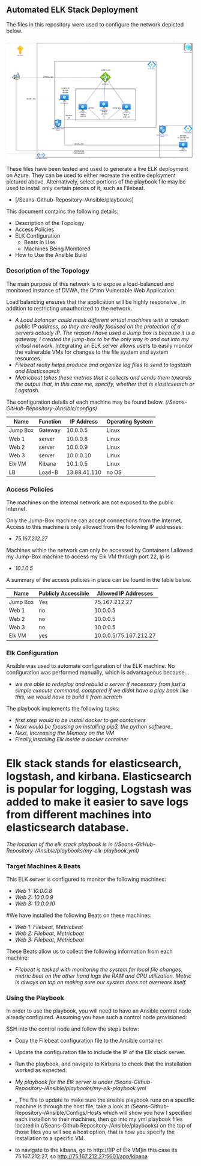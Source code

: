 ## Automated ELK Stack Deployment

The files in this repository were used to configure the network depicted below.

 ![](/Diagrams/Diagram.PNG)

These files have been tested and used to generate a live ELK deployment on Azure. They can be used to either recreate the entire deployment pictured above. Alternatively, select portions of the playbook file may be used to install only certain pieces of it, such as Filebeat.

  - [/Seans-Github-Repository-/Ansible/playbooks]

This document contains the following details:
- Description of the Topology
- Access Policies
- ELK Configuration
  - Beats in Use
  - Machines Being Monitored
- How to Use the Ansible Build


### Description of the Topology

The main purpose of this network is to expose a load-balanced and monitored instance of DVWA, the D*mn Vulnerable Web Application.

Load balancing ensures that the application will be highly responsive , in addition to restricting unauthorized to the network.
- _A Load balancer could mask different virtual machines with a random public IP address, so they are really focused on the protection of a servers actualy IP._
_The reason I have used a Jump box is because it is a gateway, I created the jump-box to be the only way in and out into my virtual network._
Integrating an ELK server allows users to easily monitor the vulnerable VMs for changes to the file system and system resources.
- _Filebeat really helps produce and organize log files to send to logstash and Elasticsearch_
- _Metricbeat takes these metrics that it collects and sends them towards the output that, in this case me, specify, whether that is elasticsearch or Logstash._

The configuration details of each machine may be found below.
_(/Seans-GitHub-Repository-/Ansible/configs)_ 

| Name     | Function | IP Address | Operating System |
|----------|----------|------------|------------------|
| Jump Box | Gateway  | 10.0.0.5   | Linux            |
| Web 1    | server   | 10.0.0.8   | Linux            |
| Web 2    | server   | 10.0.0.9   | Linux            |
| Web 3    | server   | 10.0.0.10  | Linux            |
| Elk VM   | Kibana   | 10.1.0.5   | Linux            |
| LB       | Load-B   |13.88.41.110| no OS            |

### Access Policies

The machines on the internal network are not exposed to the public Internet. 

Only the Jump-Box machine can accept connections from the Internet. Access to this machine is only allowed from the following IP addresses:
- _75.167.212.27_

Machines within the network can only be accessed by Containers
I allowed my Jump-Box machine to access my Elk VM through port 22, Ip is 
- _10.1.0.5_

A summary of the access policies in place can be found in the table below.

| Name     | Publicly Accessible | Allowed IP Addresses |
|----------|---------------------|----------------------|
| Jump Box | Yes                 | 75.167.212.27        |
| Web 1    | no                  | 10.0.0.5             |
| Web 2    | no                  | 10.0.0.5             |
| Web 3    | no                  | 10.0.0.5             |
| Elk VM   | yes                 |10.0.0.5/75.167.212.27|  

### Elk Configuration

Ansible was used to automate configuration of the ELK machine. No configuration was performed manually, which is advantageous because...
- _we are able to redeploy and rebuild a server if necessary from just a simple execute command, compared if we didnt have a play book like this, we would have to build it from scratch_

The playbook implements the following tasks:
- _first step would to be install docker to get containers_
- _Next would be focusing on installing pip3, the python software__
- _Next, Increasing the Memory on the VM_
- _Finally,Installing Elk inside a docker container_
# Elk stack stands for elasticsearch, logstash, and kirbana. Elasticsearch is popular for logging, Logstash was added to make it easier to save logs from different machines into elasticsearch database.

_The location of the elk stack playbook is in (/Seans-GitHub-Repository-/Ansible/playbooks/my-elk-playbook.yml)_

### Target Machines & Beats
This ELK server is configured to monitor the following machines:
- _Web 1: 10.0.0.8_
- _Web 2: 10.0.0.9_
- _Web 3: 10.0.0.10_

#We have installed the following Beats on these machines:

- _Web 1: Filebeat, Metricbeat_
- _Web 2: Filebeat, Metricbeat_
- _Web 3: Filebeat, Metricbeat_

These Beats allow us to collect the following information from each machine:
- _Filebeat is tasked with monitoring the system for local file changes, metric beat on the other hand logs the RAM and CPU utilization. Metric is always on top on making sure our system does not overwork itself._

### Using the Playbook
In order to use the playbook, you will need to have an Ansible control node already configured. Assuming you have such a control node provisioned: 

SSH into the control node and follow the steps below:
- Copy the Filebeat configuration file to the Ansible container.
- Update the configuration file to include the IP of the Elk stack server.
- Run the playbook, and navigate to Kirbana to check that the installation worked as expected.

- _My playbook for the Elk server is under /Seans-Github-Repository-/Ansible/playbooks/my-elk-playbook.yml_
- _ The file to update to make sure the ansible playbook runs on a specific machine is through the host file, take a look at /Seans-Github-Repository-/Ansible/Configs/Hosts which
 will show you how I specified each installion to their machines, then go into my yml playbook files located in (/Seans-Github Repository-/Ansible/playbooks)
 on the top of those files you will see a host option, that is how you specify the installation to a specific VM. 
- to navigate to the kibana, go to http://[IP of Elk VM]in this case its 75.167.212.27, so http://75.167.212.27:5601/app/kibana

